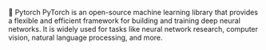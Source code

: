 🎩 Pytorch
PyTorch is an open-source machine learning library that provides a flexible and efficient framework for building and training deep neural networks. It is widely used for tasks like neural network research, computer vision, natural language processing, and more.

